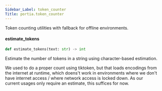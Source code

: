 ```yaml
---
Sidebar_Label: token_counter
Title: portia.token_counter
---
```


Token counting utilities with fallback for offline environments.

#### estimate\_tokens

```python
def estimate_tokens(text: str) -> int
```

Estimate the number of tokens in a string using character-based estimation.

We used to do a proper count using tiktoken, but that loads encodings from the internet at
runtime, which doens&#x27;t work in environments where we don&#x27;t have internet access / where network
access is locked down. As our current usages only require an estimate, this suffices for now.

